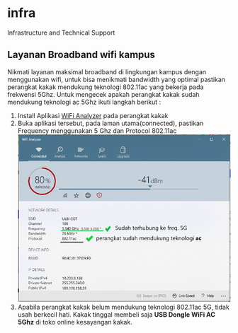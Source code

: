 # infra
Infrastructure and Technical Support

## Layanan Broadband wifi kampus

Nikmati layanan maksimal broadband di lingkungan kampus dengan menggunakan wifi, untuk bisa menikmati bandwidth yang optimal pastikan perangkat kakak mendukung teknologi 802.11ac yang bekerja pada frekwensi 5Ghz. Untuk mengecek apakah perangkat kakak sudah mendukung teknologi ac 5Ghz ikuti langkah berikut :
1. Install Aplikasi [WiFi Analyzer](https://apps.microsoft.com/store/detail/wifi-analyzer/9NBLGGH33N0N) pada perangkat kakak
2. Buka aplikasi tersebut, pada laman utama(connected), pastikan Frequency menggunakan 5 Ghz dan Protocol 802.11ac
![WiFi Analyzer](/img/cekhwwifi.jpeg "Contoh perangkat yang sudah support wifi broadband kampus")
3. Apabila perangkat kakak belum mendukung teknologi 802.11ac 5G, tidak usah berkecil hati. Kakak tinggal membeli saja **USB Dongle WiFi AC 5Ghz** di toko online kesayangan kakak.
